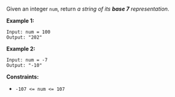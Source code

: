 Given an integer `num`, return _a string of its **base 7** representation_.



**Example 1:**

    
    
    Input: num = 100
    Output: "202"
    

**Example 2:**

    
    
    Input: num = -7
    Output: "-10"
    



**Constraints:**

  * `-107 <= num <= 107`

